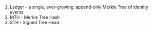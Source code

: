 1. Ledger - a single, ever-growing, append-only Merkle Tree of identity events
2. MTH - Merkle Tree Hash
3. STH - Signed Tree Head